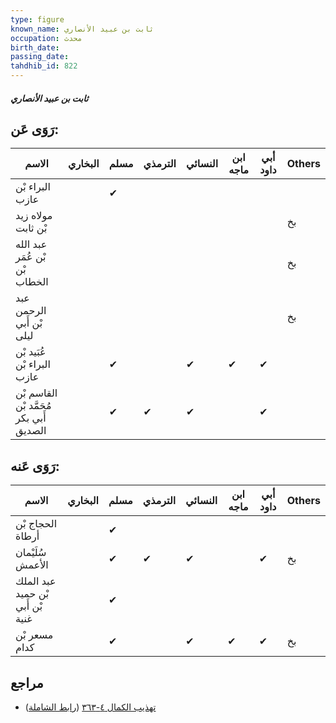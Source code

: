 ```yaml
---
type: figure
known_name: ثابت بن عبيد الأنصاري
occupation: محدث
birth_date:
passing_date:
tahdhib_id: 822
---
```

##### ثابت بن عبيد الأنصاري

## رَوَى عَن:
| الاسم                                   | البخاري | مسلم | الترمذي | النسائي | ابن ماجه | أبي داود | Others |
| --------------------------------------- | ------- | ---- | ------- | ------- | -------- | -------- | ------ |
| البراء بْن عازب                         |         | ✔    |         |         |          |          |        |
| مولاه زيد بْن ثابت                      |         |      |         |         |          |          | بخ     |
| عبد الله بْن عُمَر بْن الخطاب           |         |      |         |         |          |          | بخ     |
| عبد الرحمن بْن أَبي ليلى                |         |      |         |         |          |          | بخ     |
| عُبَيد بْن البراء بْن عازب              |         | ✔    |         | ✔       | ✔        | ✔        |        |
| القاسم بْن مُحَمَّد بْن أَبي بكر الصديق |         | ✔    | ✔       | ✔       |          | ✔        |        |
## رَوَى عَنه:
| الاسم                            | البخاري | مسلم | الترمذي | النسائي | ابن ماجه | أبي داود | Others |
| -------------------------------- | ------- | ---- | ------- | ------- | -------- | -------- | ------ |
| الحجاج بْن أرطاة                 |         | ✔    |         |         |          |          |        |
| سُلَيْمان الأعمش                 |         | ✔    | ✔       | ✔       |          | ✔        | بخ     |
| عبد الملك بْن حميد بْن أَبي غنية |         | ✔    |         |         |          |          |        |
| مسعر بْن كدام                    |         | ✔    |         | ✔       | ✔        | ✔        | بخ     |
## مراجع
- [تهذيب الكمال ٤-٣٦٣](obsidian://open?vault=Tahdhib-al-Kamal&file=Figures/٨٢٢-ثابت%20بن%20عبيد%20الأنصاري) ([رابط الشاملة](https://shamela.ws/book/3722/1877))